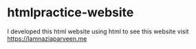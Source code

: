 # htmlpractice-website
I developed this html website using html to see this website visit https://Iamnaziaparveen.me
